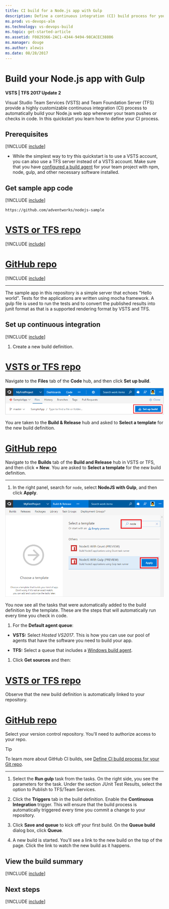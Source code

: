 ```yaml
---
title: CI build for a Node.js app with Gulp
description: Define a continuous integration (CI) build process for your Node.js app with Gulp in VSTS or Team Foundation Server
ms.prod: vs-devops-alm
ms.technology: vs-devops-build
ms.topic: get-started-article
ms.assetid: F0829366-2AC1-4344-9494-98CACEC38806
ms.manager: douge
ms.author: alewis
ms.date: 08/28/2017
---
```


# Build your Node.js app with Gulp

**VSTS | TFS 2017 Update 2**

Visual Studio Team Services (VSTS) and Team Foundation Server (TFS) provide a highly customizable continuous integration (CI) process to automatically build your Node.js web app whenever your team pushes or checks in code. In this quickstart you learn how to define your CI process.

## Prerequisites

[!INCLUDE [include](../../_shared/ci-cd-prerequisites-vsts.md)]

* While the simplest way to try this quickstart is to use a VSTS account, you can also use a TFS server instead of a VSTS account. Make sure that you have [configured a build agent](../../actions/agents/v2-windows.md) for your team project with npm, node, gulp, and other necessary software installed.

## Get sample app code

[!INCLUDE [include](../_shared/get-sample-code-intro.md)]

```
https://github.com/adventworks/nodejs-sample
```

# [VSTS or TFS repo](#tab/vsts)

[!INCLUDE [include](../_shared/get-sample-code-vsts-tfs-2017-update-2.md)]

# [GitHub repo](#tab/github)

[!INCLUDE [include](../_shared/get-sample-code-github.md)]

---

The sample app in this repository is a simple server that echoes "Hello world". Tests for the applications are written using mocha framework. A gulp file is used to run the tests and to convert the published results into junit format as that is a supported rendering format by VSTS and TFS.

## Set up continuous integration

[!INCLUDE [include](../../_shared/ci-quickstart-intro.md)]

[//]: # (TODO: Restore use of includes when we get support for using them in a list.)

1. Create a new build definition.

 # [VSTS or TFS repo](#tab/vsts)

 Navigate to the **Files** tab of the **Code** hub, and then click **Set up build**.

 ![Screenshot showing button to set up build for a repository](../_shared/_img/set-up-first-build-from-code-hub.png)

 You are taken to the **Build & Release** hub and asked to **Select a template** for the new build definition.

 # [GitHub repo](#tab/github)

 Navigate to the **Builds** tab of the **Build and Release** hub in VSTS or TFS, and then click **+ New**. You are asked to **Select a template** for the new build definition.

 ---

1. In the right panel, search for `node`, select **NodeJS with Gulp**, and then click **Apply**.

 ![apply node.js gulp template](_img/apply-nodejs-gulp-template.png)

 You now see all the tasks that were automatically added to the build definition by the template. These are the steps that will automatically run every time you check in code.

1. For the **Default agent queue**:

 * **VSTS:** Select _Hosted VS2017_. This is how you can use our pool of agents that have the software you need to build your app.

 * **TFS:** Select a queue that includes a [Windows build agent](../../actions/agents/v2-windows.md).

1. Click **Get sources** and then:

 # [VSTS or TFS repo](#tab/vsts)

 Observe that the new build definition is automatically linked to your repository.

 # [GitHub repo](#tab/github)

 Select your version control repository. You'll need to authorize access to your repo.

 > [!TIP]
 > To learn more about GitHub CI builds, see [Define CI build process for your Git repo](../../actions/ci-build-git.md).

 ---

1. Select the **Run gulp** task from the tasks. On the right side, you see the parameters for the task. Under the section JUnit Test Results, select the option to Publish to TFS/Team Services.

1. Click the **Triggers** tab in the build definition. Enable the **Continuous Integration** trigger. This will ensure that the build process is automatically triggered every time you commit a change to your repository.

1. Click **Save and queue** to kick off your first build. On the **Queue build** dialog box, click **Queue**.

1. A new build is started. You'll see a link to the new build on the top of the page. Click the link to watch the new build as it happens.

## View the build summary

[!INCLUDE [include](../_shared/view-build-summary.md)]

## Next steps

[!INCLUDE [include](../_shared/ci-web-app-next-steps.md)]
